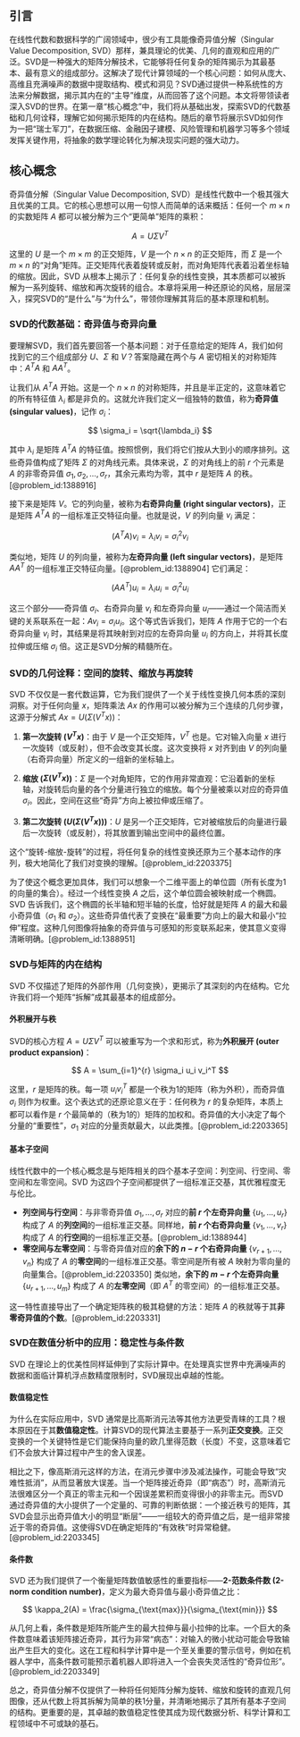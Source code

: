 ## 引言
在线性代数和数据科学的广阔领域中，很少有工具能像奇异值分解（Singular Value Decomposition, SVD）那样，兼具理论的优美、几何的直观和应用的广泛。SVD是一种强大的矩阵分解技术，它能够将任何复杂的矩阵揭示为其最基本、最有意义的组成部分。这解决了现代计算领域的一个核心问题：如何从庞大、高维且充满噪声的数据中提取结构、模式和洞见？SVD通过提供一种系统性的方法来分解数据，揭示其内在的“主导”维度，从而回答了这个问题。本文将带领读者深入SVD的世界。在第一章“核心概念”中，我们将从基础出发，探索SVD的代数基础和几何诠释，理解它如何揭示矩阵的内在结构。随后的章节将展示SVD如何作为一把“瑞士军刀”，在数据压缩、金融因子建模、风险管理和机器学习等多个领域发挥关键作用，将抽象的数学理论转化为解决现实问题的强大动力。

## 核心概念

奇异值分解（Singular Value Decomposition, SVD）是线性代数中一个极其强大且优美的工具。它的核心思想可以用一句惊人而简单的话来概括：任何一个 $m \times n$ 的实数矩阵 $A$ 都可以被分解为三个“更简单”矩阵的乘积：

$$
A = U\Sigma V^T
$$

这里的 $U$ 是一个 $m \times m$ 的正交矩阵，$V$ 是一个 $n \times n$ 的正交矩阵，而 $\Sigma$ 是一个 $m \times n$ 的“对角”矩阵。正交矩阵代表着旋转或反射，而对角矩阵代表着沿着坐标轴的缩放。因此，SVD 从根本上揭示了：任何复杂的线性变换，其本质都可以被拆解为一系列旋转、缩放和再次旋转的组合。本章将采用一种还原论的风格，层层深入，探究SVD的“是什么”与“为什么”，带领你理解其背后的基本原理和机制。

### SVD的代数基础：奇异值与奇异向量

要理解SVD，我们首先要回答一个基本问题：对于任意给定的矩阵 $A$，我们如何找到它的三个组成部分 $U$、$\Sigma$ 和 $V$？答案隐藏在两个与 $A$ 密切相关的对称矩阵中：$A^T A$ 和 $AA^T$。

让我们从 $A^T A$ 开始。这是一个 $n \times n$ 的对称矩阵，并且是半正定的，这意味着它的所有特征值 $\lambda_i$ 都是非负的。这就允许我们定义一组独特的数值，称为**奇异值 (singular values)**，记作 $\sigma_i$：

$$
\sigma_i = \sqrt{\lambda_i}
$$

其中 $\lambda_i$ 是矩阵 $A^T A$ 的特征值。按照惯例，我们将它们按从大到小的顺序排列。这些奇异值构成了矩阵 $\Sigma$ 的对角线元素。具体来说，$\Sigma$ 的对角线上的前 $r$ 个元素是 $A$ 的非零奇异值 $\sigma_1, \sigma_2, \dots, \sigma_r$，其余元素均为零，其中 $r$ 是矩阵 $A$ 的秩。[@problem_id:1388916]

接下来是矩阵 $V$。它的列向量，被称为**右奇异向量 (right singular vectors)**，正是矩阵 $A^T A$ 的一组标准正交特征向量。也就是说，$V$ 的列向量 $v_i$ 满足：

$$
(A^T A)v_i = \lambda_i v_i = \sigma_i^2 v_i
$$

类似地，矩阵 $U$ 的列向量，被称为**左奇异向量 (left singular vectors)**，是矩阵 $AA^T$ 的一组标准正交特征向量。[@problem_id:1388904] 它们满足：

$$
(AA^T)u_i = \lambda_i u_i = \sigma_i^2 u_i
$$

这三个部分——奇异值 $\sigma_i$、右奇异向量 $v_i$ 和左奇异向量 $u_i$——通过一个简洁而关键的关系联系在一起：$A v_i = \sigma_i u_i$。这个等式告诉我们，矩阵 $A$ 作用于它的一个右奇异向量 $v_i$ 时，其结果是将其映射到对应的左奇异向量 $u_i$ 的方向上，并将其长度拉伸或压缩 $\sigma_i$ 倍。这正是SVD分解的精髓所在。

### SVD的几何诠释：空间的旋转、缩放与再旋转

SVD 不仅仅是一套代数运算，它为我们提供了一个关于线性变换几何本质的深刻洞察。对于任何向量 $x$，矩阵乘法 $Ax$ 的作用可以被分解为三个连续的几何步骤，这源于分解式 $A x = U(\Sigma(V^T x))$：

1.  **第一次旋转 ($V^T x$)**：由于 $V$ 是一个正交矩阵，$V^T$ 也是。它对输入向量 $x$ 进行一次旋转（或反射），但不会改变其长度。这次变换将 $x$ 对齐到由 $V$ 的列向量（右奇异向量）所定义的一组新的坐标轴上。

2.  **缩放 ($\Sigma(V^T x)$)**：$\Sigma$ 是一个对角矩阵，它的作用非常直观：它沿着新的坐标轴，对旋转后向量的各个分量进行独立的缩放。每个分量被乘以对应的奇异值 $\sigma_i$。因此，空间在这些“奇异”方向上被拉伸或压缩了。

3.  **第二次旋转 ($U(\Sigma(V^T x))$)**：$U$ 是另一个正交矩阵，它对被缩放后的向量进行最后一次旋转（或反射），将其放置到输出空间中的最终位置。

这个“旋转-缩放-旋转”的过程，将任何复杂的线性变换还原为三个基本动作的序列，极大地简化了我们对变换的理解。[@problem_id:2203375]

为了使这个概念更加具体，我们可以想象一个二维平面上的单位圆（所有长度为1的向量的集合）。经过一个线性变换 $A$ 之后，这个单位圆会被映射成一个椭圆。SVD 告诉我们，这个椭圆的长半轴和短半轴的长度，恰好就是矩阵 $A$ 的最大和最小奇异值（$\sigma_1$ 和 $\sigma_2$）。这些奇异值代表了变换在“最重要”方向上的最大和最小“拉伸”程度。这种几何图像将抽象的奇异值与可感知的形变联系起来，使其意义变得清晰明确。[@problem_id:1388951]

### SVD与矩阵的内在结构

SVD 不仅描述了矩阵的外部作用（几何变换），更揭示了其深刻的内在结构。它允许我们将一个矩阵“拆解”成其最基本的组成部分。

#### 外积展开与秩

SVD的核心方程 $A = U\Sigma V^T$ 可以被重写为一个求和形式，称为**外积展开 (outer product expansion)**：

$$
A = \sum_{i=1}^{r} \sigma_i u_i v_i^T
$$

这里，$r$ 是矩阵的秩。每一项 $u_i v_i^T$ 都是一个秩为1的矩阵（称为外积），而奇异值 $\sigma_i$ 则作为权重。这个表达式的还原论意义在于：任何秩为 $r$ 的复杂矩阵，本质上都可以看作是 $r$ 个最简单的（秩为1的）矩阵的加权和。奇异值的大小决定了每个分量的“重要性”，$\sigma_1$ 对应的分量贡献最大，以此类推。[@problem_id:2203365]

#### 基本子空间

线性代数中的一个核心概念是与矩阵相关的四个基本子空间：列空间、行空间、零空间和左零空间。SVD 为这四个子空间都提供了一组标准正交基，其优雅程度无与伦比。

-   **列空间与行空间**：与非零奇异值 $\sigma_1, \dots, \sigma_r$ 对应的**前 $r$ 个左奇异向量** $\{u_1, \dots, u_r\}$ 构成了 $A$ 的**列空间**的一组标准正交基。同样地，**前 $r$ 个右奇异向量** $\{v_1, \dots, v_r\}$ 构成了 $A$ 的**行空间**的一组标准正交基。[@problem_id:1388944]
-   **零空间与左零空间**：与零奇异值对应的**余下的 $n-r$ 个右奇异向量** $\{v_{r+1}, \dots, v_n\}$ 构成了 $A$ 的**零空间**的一组标准正交基。零空间是所有被 $A$ 映射为零向量的向量集合。[@problem_id:2203350] 类似地，**余下的 $m-r$ 个左奇异向量** $\{u_{r+1}, \dots, u_m\}$ 构成了 $A$ 的**左零空间**（即 $A^T$ 的零空间）的一组标准正交基。

这一特性直接导出了一个确定矩阵秩的极其稳健的方法：矩阵 $A$ 的秩就等于其**非零奇异值的个数**。[@problem_id:2203331]

### SVD在数值分析中的应用：稳定性与条件数

SVD 在理论上的优美性同样延伸到了实际计算中。在处理真实世界中充满噪声的数据和面临计算机浮点数精度限制时，SVD展现出卓越的性能。

#### 数值稳定性

为什么在实际应用中，SVD 通常是比高斯消元法等其他方法更受青睐的工具？根本原因在于其**数值稳定性**。计算SVD的现代算法主要基于一系列**正交变换**。正交变换的一个关键特性是它们能保持向量的欧几里得范数（长度）不变，这意味着它们不会放大计算过程中产生的舍入误差。

相比之下，像高斯消元这样的方法，在消元步骤中涉及减法操作，可能会导致“灾难性抵消”，从而显著放大误差。当一个矩阵接近奇异（即“病态”）时，高斯消元法很难区分一个真正的零主元和一个因误差累积而变得很小的非零主元。而SVD通过奇异值的大小提供了一个定量的、可靠的判断依据：一个接近秩亏的矩阵，其SVD会显示出奇异值大小的明显“断层”——一组较大的奇异值之后，是一组非常接近于零的奇异值。这使得SVD在确定矩阵的“有效秩”时异常稳健。[@problem_id:2203345]

#### 条件数

SVD 还为我们提供了一个衡量矩阵数值敏感性的重要指标——**2-范数条件数 (2-norm condition number)**，定义为最大奇异值与最小奇异值之比：

$$
\kappa_2(A) = \frac{\sigma_{\text{max}}}{\sigma_{\text{min}}}
$$

从几何上看，条件数是矩阵所能产生的最大拉伸与最小拉伸的比率。一个巨大的条件数意味着该矩阵接近奇异，其行为非常“病态”：对输入的微小扰动可能会导致输出产生巨大的变化。这在工程和科学计算中是一个至关重要的警示信号，例如在机器人学中，高条件数可能预示着机器人即将进入一个会丧失灵活性的“奇异位形”。[@problem_id:2203349]

总之，奇异值分解不仅提供了一种将任何矩阵分解为旋转、缩放和旋转的直观几何图像，还从代数上将其拆解为简单的秩1分量，并清晰地揭示了其所有基本子空间的结构。更重要的是，其卓越的数值稳定性使其成为现代数据分析、科学计算和工程领域中不可或缺的基石。

